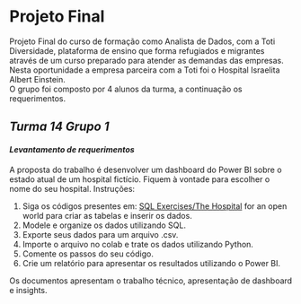 # Projeto Final
Projeto Final do curso de formação como Analista de Dados, com a Toti Diversidade,  plataforma de ensino que forma refugiados e migrantes através de um curso preparado para atender as demandas das empresas. Nesta oportunidade a empresa parceira com a Toti foi o Hospital Israelita Albert Einstein.<br>
O grupo foi composto por 4 alunos da turma, a continuação os requerimentos. 
## *Turma 14 Grupo 1*

#### ***Levantamento de requerimentos***<br>
A proposta do trabalho é desenvolver um dashboard do Power BI sobre o estado atual de um hospital fictício. Fiquem à vontade para escolher o nome do seu hospital.
Instruções:
1. Siga os códigos presentes em: [SQL Exercises/The Hospital](https://en.wikibooks.org/wiki/SQL_Exercises/The_Hospital#Sample_dataset)
for an open world para criar as tabelas e inserir os dados.
2. Modele e organize os dados utilizando SQL.
3. Exporte seus dados para um arquivo .csv.
4. Importe o arquivo no colab e trate os dados utilizando Python.
5. Comente os passos do seu código.
6. Crie um relatório para apresentar os resultados utilizando o Power BI.<br>

Os documentos apresentam o trabalho técnico, apresentação de dashboard e insights.


